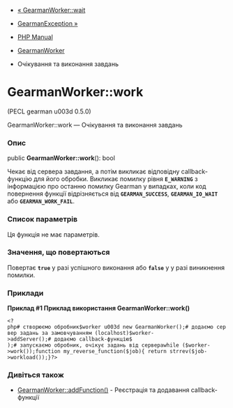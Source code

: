 - [« GearmanWorker::wait](gearmanworker.wait.md)
- [GearmanException »](class.gearmanexception.md)

- [PHP Manual](index.md)
- [GearmanWorker](class.gearmanworker.md)
- Очікування та виконання завдань

# GearmanWorker::work

(PECL gearman u003d 0.5.0)

GearmanWorker::work — Очікування та виконання завдань

### Опис

public **GearmanWorker::work**(): bool

Чекає від сервера завдання, а потім викликає відповідну
callback-функцію для його обробки. Викликає помилку рівня
**`E_WARNING`** з інформацією про останню помилку Gearman у випадках,
коли код повернення функції відрізняється від **`GEARMAN_SUCCESS`**,
**`GEARMAN_IO_WAIT`** або **`GEARMAN_WORK_FAIL`**.

### Список параметрів

Ця функція не має параметрів.

### Значення, що повертаються

Повертає **`true`** у разі успішного виконання або **`false`** у
у разі виникнення помилки.

### Приклади

**Приклад #1 Приклад використання **GearmanWorker::work()****

` <?php# створюємо обробник$worker u003d new GearmanWorker();# додаємо сервер задань за замовчуванням (localhost)$worker->addServer();# додаємо callback-функцію$ );# запускаємо обробник, очікує задань від сервераwhile ($worker->work());function my_reverse_function($job){ return strrev($job->workload());}?> `

### Дивіться також

- [GearmanWorker::addFunction()](gearmanworker.addfunction.md) -
Реєстрація та додавання callback-функції
